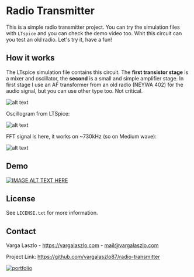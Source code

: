 
# Radio Transmitter

This is a simple radio transmitter project. You can try the simulation files with ``LTspice`` and you can check the demo video too. Whit this circuit can you test an old radio. Let's try it, have a fun!


## How it works

The LTspice simulation file contains this circuit. The **first transistor stage** is a mixer and oscillator, the **second** is a small and simple amplifier stage. In first stage I use an AF transformer from an old radio (NEYWA 402) for the audio signal, but you can use other type too. Not critical.

![alt text](https://vargalaszlo.com/images/out/weekend_mw_rf_transmitter_01.jpg)

Oscillogram from LTSpice:

![alt text](https://vargalaszlo.com/images/out/weekend_mw_rf_transmitter_02.jpg)

FFT signal is here, it works on ~730kHz (so on Medium wave):

![alt text](https://vargalaszlo.com/images/out/weekend_mw_rf_transmitter_03.jpg)
## Demo

[![IMAGE ALT TEXT HERE](https://img.youtube.com/vi/jfwVguCQNgU/0.jpg)](https://youtu.be/jfwVguCQNgU)

## License

See `LICENSE.txt` for more information.

## Contact

Varga Laszlo - https://vargalaszlo.com - mail@vargalaszlo.com

Project Link: https://github.com/vargalaszlo87/radio-transmitter

[![portfolio](https://img.shields.io/badge/my_portfolio-000?style=for-the-badge&logo=ko-fi&logoColor=white)](http://vargalaszlo.com)

